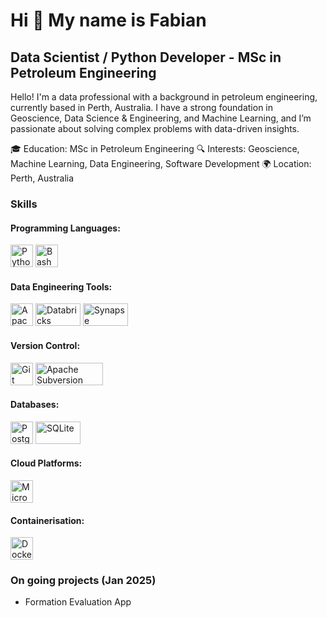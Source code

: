 Hi 👋 My name is Fabian
=======================

Data Scientist / Python Developer - MSc in Petroleum Engineering
--------------------------------------------

Hello! I'm a data professional with a background in petroleum engineering, currently based in Perth, Australia. I have a strong foundation in Geoscience, Data Science & Engineering, and Machine Learning, and I’m passionate about solving complex problems with data-driven insights.

🎓 Education: MSc in Petroleum Engineering
🔍 Interests: Geoscience, Machine Learning, Data Engineering, Software Development
🌍 Location: Perth, Australia



### Skills


#### Programming Languages:
<p align="left">
<a href="https://www.python.org/" target="_blank" rel="noreferrer"><img src="https://raw.githubusercontent.com/danielcranney/readme-generator/main/public/icons/skills/python-colored.svg" width="36" height="36" alt="Python" /></a>
<a href="https://www.gnu.org/software/bash/" target="_blank" rel="noreferrer"><img src="https://upload.wikimedia.org/wikipedia/commons/4/4b/Bash_Logo_Colored.svg" width="36" height="36" alt="Bash" /></a>
</p>

#### Data Engineering Tools:
<p align="left">
<a href="https://spark.apache.org/" target="_blank" rel="noreferrer"><img src="https://upload.wikimedia.org/wikipedia/commons/f/f3/Apache_Spark_logo.svg" width="36" height="36" alt="Apache Spark" /></a>
<a href="https://azure.microsoft.com/en-us/products/databricks/" target="_blank" rel="noreferrer"><img src="https://upload.wikimedia.org/wikipedia/commons/6/63/Databricks_Logo.png" width="72" height="36" alt="Databricks" /></a>
<a href="https://azure.microsoft.com/en-us/products/synapse-analytics/" target="_blank" rel="noreferrer"><img src="https://miro.medium.com/v2/resize:fit:750/1*qeUPN2Z02LP88Lr5TF3Isg.jpeg" width="72" height="36" alt="Synapse Analytics" /></a>
</p>

<!--
<a href="https://azure.microsoft.com/en-us/products/data-factory/" target="_blank" rel="noreferrer"><img src="https://upload.wikimedia.org/wikipedia/commons/6/6e/Azure_Data_Factory_Logo.png" width="36" height="36" alt="Data Factory" /></a>
-->

#### Version Control:
<p align="left">
<a href="https://git-scm.com/" target="_blank" rel="noreferrer"><img src="https://raw.githubusercontent.com/danielcranney/readme-generator/main/public/icons/skills/git-colored.svg" width="36" height="36" alt="Git" /></a>
<a href="https://subversion.apache.org/" target="_blank" rel="noreferrer"><img src="https://subversion.apache.org/images/svn-name-banner.svg" width="108" height="36" alt="Apache Subversion" /></a>

</p>

#### Databases:
<p align="left">
<a href="https://www.postgresql.org/" target="_blank" rel="noreferrer"><img src="https://raw.githubusercontent.com/danielcranney/readme-generator/main/public/icons/skills/postgresql-colored.svg" width="36" height="36" alt="PostgreSQL" /></a>
<a href="https://www.sqlite.org/" target="_blank" rel="noreferrer"><img src="https://upload.wikimedia.org/wikipedia/commons/3/38/SQLite370.svg" width="72" height="36" alt="SQLite" /></a>
</p>

#### Cloud Platforms:
<p align="left">
<a href="https://azure.microsoft.com/" target="_blank" rel="noreferrer"><img src="https://raw.githubusercontent.com/benc-uk/icon-collection/master/logos/azure-offical.svg" width="36" height="36" alt="Microsoft Azure" /></a>
</p>

#### Containerisation:
<p align="left">
<a href="https://www.docker.com/" target="_blank" rel="noreferrer"><img src="https://raw.githubusercontent.com/danielcranney/readme-generator/main/public/icons/skills/docker-colored.svg" width="36" height="36" alt="Docker" /></a>
</p>

### On going projects (Jan 2025)
- Formation Evaluation App


<!--
### 📚 Projects

- **Secured Azure Data Lakehouse for Bike Share Data Analytics with Medallion Architecture:** Developed a data lakehouse using Azure Databricks and medallion architecture.
  - Technologies used: Python, PostgreSQL, Spark, Azure
 

- **Well Production Performance Prediction using Deep Learning Techniques:** Predicted oil and gas well production performance from historical limited surface data using deep learning models.
  - Technologies used: Python, Git, Machine Learning, Deep Learning, Tensorflow
-->

<!--
### Socials

<p align="left"> <a href="https://www.linkedin.com/in/fabiansum" target="_blank" rel="noreferrer"><img src="https://raw.githubusercontent.com/danielcranney/readme-generator/main/public/icons/socials/linkedin.svg" width="32" height="32" /></a></p>
-->
<!--
**fabiansum/fabiansum** is a ✨ _special_ ✨ repository because its `README.md` (this file) appears on your GitHub profile.

Here are some ideas to get you started:

- 🔭 I’m currently working on ...
- 🌱 I’m currently learning ...
- 👯 I’m looking to collaborate on ...
- 🤔 I’m looking for help with ...
- 💬 Ask me about ...
- 📫 How to reach me: ...
- 😄 Pronouns: ...
- ⚡ Fun fact: ...
-->
